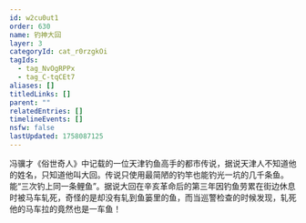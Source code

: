 ```yaml
---
id: w2cu0ut1
order: 630
name: 钓神大回
layer: 3
categoryId: cat_r0rzgkOi
tagIds:
  - tag_NvOgRPPx
  - tag_C-tqCEt7
aliases: []
titledLinks: []
parent: ""
relatedEntries: []
timelineEvents: []
nsfw: false
lastUpdated: 1758087125
---
```


冯骥才《俗世奇人》中记载的一位天津钓鱼高手的都市传说，据说天津人不知道他的姓名，只知道他叫大回。传说只使用最简陋的钓竿也能钓光一坑的几千条鱼。能“三次钓上同一条鲤鱼”。据说大回在辛亥革命后的第三年因钓鱼劳累在街边休息时被马车轧死，奇怪的是却没有轧到鱼篓里的鱼，而当巡警检查的时候发现，轧死他的马车拉的竟然也是一车鱼！